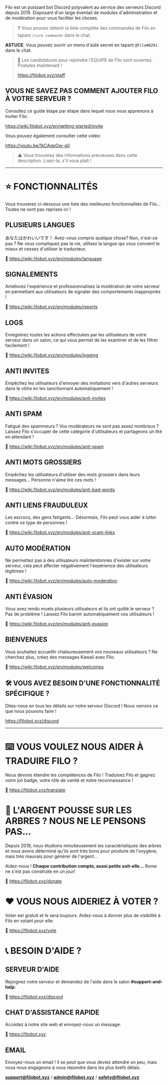 Filo est un puissant bot Discord polyvalent au service des serveurs Discord depuis 2019. Disposant d'un large éventail de modules d'administration et de modération pour vous faciliter les choses.

> ❓ Vous pouvez obtenir la liste complète des commandes de Filo en tapant `/core commands` dans le chat.

**ASTUCE**: Vous pouvez ouvrir un menu d'aide secret en tapant `@Filo#0291` dans le chat.

> 📣 Les candidatures pour rejoindre l'EQUIPE de Filo sont ouvertes. Postulez maintenant !
> 
> https://filobot.xyz/staff

## VOUS NE SAVEZ PAS COMMENT AJOUTER FILO À VOTRE SERVEUR ?

Consultez ce guide étape par étape dans lequel nous vous apprenons à inviter Filo:

https://wiki.filobot.xyz/en/getting-started/invite

Vous pouvez également consulter cette vidéo:

https://youtu.be/1kCAgpOw-g0

> ⚠️ Vous trouverez des informations précieuses dans cette description. Lisez-la, s'il vous plaît !

---

# ⭐ FONCTIONNALITÉS

Vous trouverez ci-dessous une liste des meilleures fonctionnalités de Filo... Toutes ne sont pas reprises ici !

## PLUSIEURS LANGUES

あなたはかわいいです！ Avez-vous compris quelque chose? Non, n'est-ce pas ? Ne vous compliquez pas la vie, utilisez la langue qui vous convient le mieux et cessez d'utiliser le traducteur.

🔗 https://wiki.filobot.xyz/en/modules/language

## SIGNALEMENTS

Améliorez l'expérience et professionnalisez la modération de votre serveur en permettant aux utilisateurs de signaler des comportements inappropriés !

🔗 https://wiki.filobot.xyz/en/modules/reports

## LOGS

Enregistrez toutes les actions effectuées par les utilisateurs de votre serveur dans un salon, ce qui vous permet de les examiner et de les filtrer facilement !

🔗 https://wiki.filobot.xyz/en/modules/logging

## ANTI INVITES

Empêchez les utilisateurs d'envoyer des invitations vers d'autres serveurs dans le vôtre en les sanctionnant automatiquement !

🔗 https://wiki.filobot.xyz/en/modules/anti-invites

## ANTI SPAM

Fatigué des spammeurs ? Vos modérateurs ne sont pas assez nombreux ? Laissez Filo s'occuper de cette catégorie d'utilisateurs et partageons un thé en attendant !

🔗 https://wiki.filobot.xyz/en/modules/anti-spam

## ANTI MOTS GROSSIERS

Empêchez les utilisateurs d'utiliser des mots grossiers dans leurs messages... Personne n'aime lire ces mots !

🔗 https://wiki.filobot.xyz/en/modules/anti-bad-words

## ANTI LIENS FRAUDULEUX

Les escrocs, des gens fatigants... Désormais, Filo peut vous aider à lutter contre ce type de personnes !

🔗 https://wiki.filobot.xyz/en/modules/anti-scam-links

## AUTO MODÉRATION

Ne permettez pas à des utilisateurs malintentionnés d'exister sur votre serveur, cela peut affecter négativement l'expérience des utilisateurs légitimes !

🔗 https://wiki.filobot.xyz/en/modules/auto-moderation

## ANTI ÉVASION

Vous avez rendu muets plusieurs utilisateurs et ils ont quitté le serveur ? Pas de problème ! Laissez Filo bannir automatiquement ces utilisateurs !

🔗 https://wiki.filobot.xyz/en/modules/anti-evasion

## BIENVENUES

Vous souhaitez accueillir chaleureusement vos nouveaux utilisateurs ? Ne cherchez plus, créez des messages Kawaii avec Filo.

🔗 https://wiki.filobot.xyz/en/modules/welcomes

## 🛠️ VOUS AVEZ BESOIN D'UNE FONCTIONNALITÉ SPÉCIFIQUE ?

Dites-nous en tous les détails sur notre serveur Discord ! Nous verrons ce que nous pouvons faire !

https://filobot.xyz/discord

---

# ⌨️ VOUS VOULEZ NOUS AIDER À TRADUIRE FILO ?

Nous devons étendre les compétences de Filo ! Traduisez Filo et gagnez votre joli badge, votre rôle de vanité et notre reconnaissance !

🔗 https://filobot.xyz/translate

# 🌳 L'ARGENT POUSSE SUR LES ARBRES ? NOUS NE LE PENSONS PAS...

Depuis 2019, nous étudions minutieusement les caractéristiques des arbres et nous avons déterminé qu'ils sont très bons pour produire de l'oxygène, mais très mauvais pour générer de l'argent...

Aidez-nous ! **Chaque contribution compte, aussi petite soit-elle...** Rome ne s'est pas construite en un jour!

🔗 https://filobot.xyz/donate

# ❤️ VOUS NOUS AIDERIEZ À VOTER ?

Voter est gratuit et le sera toujours. Aidez-nous à donner plus de visibilité à Filo en votant pour elle:

🔗 https://filobot.xyz/vote

# 📞 BESOIN D'AIDE ?

## SERVEUR D'AIDE

Rejoignez notre serveur et demandez de l'aide dans le salon **#support-and-help**:

🔗 https://filobot.xyz/discord

## CHAT D'ASSISTANCE RAPIDE

Accédez à notre site web et envoyez-nous un message:

🔗 https://filobot.xyz

## EMAIL

Envoyez-nous un email ! Il se peut que vous deviez attendre un peu, mais nous nous engageons à vous répondre dans les plus brefs délais.

**support@filobot.xyz** / **admin@filobot.xyz** / **safety@filobot.xyz**
